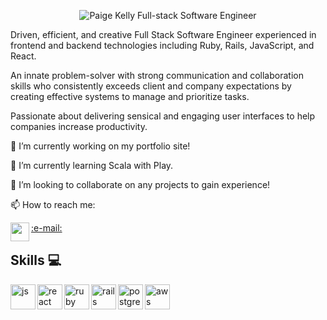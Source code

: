 <p style="text-align:center;">
  <img alt="Paige Kelly Full-stack Software Engineer" src="https://i.imgur.com/NfSfj01.png"/>
</p>

Driven, efficient, and creative Full Stack Software Engineer experienced in frontend and backend technologies including Ruby, Rails, JavaScript, and React.

An innate problem-solver with strong communication and collaboration skills who consistently exceeds client and company expectations by creating effective systems to manage and prioritize tasks.

Passionate about delivering sensical and engaging user interfaces to help companies increase productivity.

🔭 I’m currently working on my portfolio site!

🌱 I’m currently learning Scala with Play.

👯 I’m looking to collaborate on any projects to gain experience!

📫 How to reach me:<br/>

<p>
  <a href="https://www.linkedin.com/in/paigekellydev/" target="blank"><img align="left" src="https://cdn.jsdelivr.net/npm/simple-icons@3.0.1/icons/linkedin.svg" height="30" width="30" /></a>
  <a href="mailto:paigekellydev@gmail.com">:e-mail:</a>
 </p>

## Skills :computer:

<p align="left">
  <img src="https://icongr.am/devicon/javascript-plain.svg?size=128&color=currentColor" alt="js" align="left" width="40" height="40"/>
  <img src="https://i.imgur.com/rTNkWSQ.png" alt="react" align="left" width="40" height="40"/>
  <img src="https://icongr.am/devicon/ruby-plain.svg?size=128&color=white" alt="ruby" align="left" width="40" height="40"/>
  <img src="https://icongr.am/devicon/rails-plain-wordmark.svg?size=128&color=white" alt="rails" align="left" width="40" height="40"/>
  <img src="https://icongr.am/devicon/postgresql-plain.svg?size=128&color=white" alt="postgres" align="left" width="40" height="40"/>
  <img src="https://icongr.am/devicon/amazonwebservices-plain-wordmark.svg?size=128&color=white" alt="aws" align="left" width="40" height="40"/>
</p>

<br />
